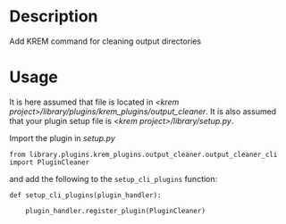 
# Description

Add KREM command for cleaning output directories

# Usage
It is here assumed that file is located in _\<krem project\>/library/plugins/krem\_plugins/output\_cleaner_.
It is also assumed that your plugin setup file is _\<krem project\>/library/setup.py_.

Import the plugin in _setup.py_

```
from library.plugins.krem_plugins.output_cleaner.output_cleaner_cli import PluginCleaner
```

and add the following to the `setup_cli_plugins` function:

```
def setup_cli_plugins(plugin_handler):

    plugin_handler.register_plugin(PluginCleaner)
```
